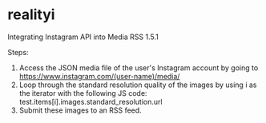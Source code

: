 # realityi
Integrating Instagram API into Media RSS 1.5.1

Steps:
1. Access the JSON media file of the user's Instagram account by going to https://www.instagram.com/(user-name)/media/
2. Loop through the standard resolution quality of the images by using i as the iterator with the following JS code: test.items[i].images.standard_resolution.url
3. Submit these images to an RSS feed.
